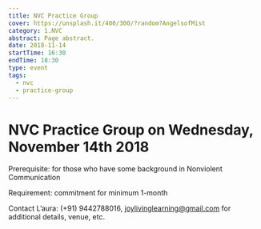 ```yaml
---
title: NVC Practice Group
cover: https://unsplash.it/400/300/?random?AngelsofMist
category: 1.NVC
abstract: Page abstract.
date: 2018-11-14
startTime: 16:30
endTime: 18:30
type: event
tags:
  - nvc
  - practice-group
---
```


# NVC Practice Group on Wednesday, November 14th 2018

Prerequisite: for those who have some background in Nonviolent Communication

Requirement: commitment for minimum 1-month

Contact L’aura: (+91) 9442788016, joylivinglearning@gmail.com for additional details, venue, etc.

